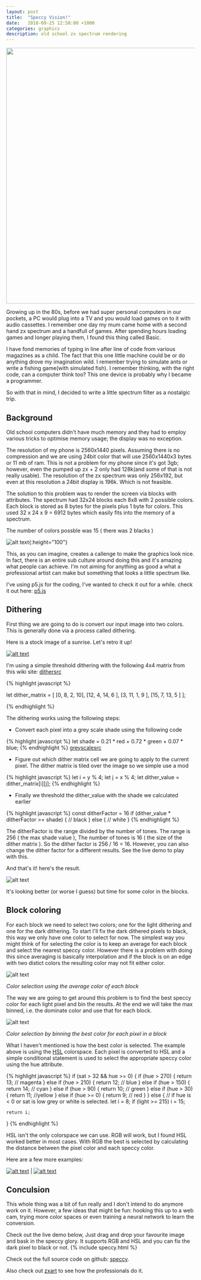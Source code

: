 ```yaml
---
layout: post
title:  "Speccy Vision!"
date:   2018-09-25 12:58:00 +1000
categories: graphics
description: old school zx spectrum rendering
---
```


<a data-flickr-embed="true" href="https://www.flickr.com/photos/alessandrogrussu/6990446366/in/photolist-bDHSam-dSuPEw-g6Jan8-bPnzSM-bUHFuJ-5LfGjX-bPz6JT-g6Jrn5-bPyCjK-7nydhS-4ZSY7e-7Tuiw-5LQvcZ-cxcPgb-FWhqLb-t97wF-6R6xAN-8H1MHC-d8VkXY-r9dgzx-anniTt-5LUHd1-cZfRwd-bjGBa-5gHtBu-fnAASe-bPzaxn-5LUJ7C-x4RL6-4nNoVo-bn57Vi-fYaTMe-FNPC6d-FNPCdY-pXq2Lj-qYiNv6-4NnfDX-4P7fR2-bn4zPZ-2gM4q-bn59Q2-5LUHTu-bthpbF-8bEuN9-4yrALU-7hKoip-bPghTc-ite8sr-5LUKJW-bjGAK" ><img src="https://farm8.staticflickr.com/7213/6990446366_f07263fdf3_b.jpg" width="1024" height="683"></a><script async src="//embedr.flickr.com/assets/client-code.js" charset="utf-8"></script>

Growing up in the 80s, before we had super personal computers in our pockets, a PC would plug into a TV and you would load games on to it with audio cassettes. I remember one day my mum came home with a second hand zx spectrum and a handfull of games. After spending hours loading games and longer playing them, I found this thing called Basic.

I have fond memories of typing in line after line of code from various magazines as a child. The fact that this one little machine could be or do anything drove my imagination wild. I remember trying to simulate ants or write a fishing game(with simulated fish). I remember thinking, with the right code, can a computer think too? This one device is probably why I became a programmer.

So with that in mind, I decided to write a little spectrum filter as a nostalgic trip.

## Background

Old school computers didn't have much memory and they had to employ various tricks to optimise memory usage; the display was no exception.

The resolution of my phone is 2560x1440 pixels. Assuming there is no compression and we are using 24bit color that will use
2560x1440x3 bytes or 11 mb of ram. This is not a problem for my phone since it's got 3gb; however, even the pumped up zx + 2 only had 128k(and some of that is not really usable). The resolution of the zx spectrum was only 256x192, but even at this resolution a 24bit display is 196k. Which is not feasible.

The solution to this problem was to render the screen via blocks with attributes.  The spectrum had 32x24 blocks each 8x8 with 2 possible colors. Each block is stored as 8 bytes for the pixels plus 1 byte for colors. This used 32 x 24 x 9 = 6912 bytes which easily fits into the memory of a spectrum.

The number of colors possble was 15 ( there was 2 blacks )

![alt text](/assets/pal.png){:height="100"}

This, as you can imagine, creates a callenge to make the graphics look nice. In fact, there is an entire sub culture around doing this and it's amazing what people can achieve. I'm not aiming for anything as good a what a professional artist can make but something that looks a little spectrum like.

I've using p5.js for the coding, I've wanted to check it out for a while. check it out here: [p5.js]

## Dithering

First thing we are going to do is convert our input image into two colors. This is generally done via a process called dithering.

Here is a stock image of a sunrise. Let's retro it up!

[![alt text](/assets/sun.jpg "woman-happiness-sunrise-silhouette")][stocksilhouette]

I'm using a simple threshold dithering with the following 4x4 matrix from this wiki site: [dithersrc]

{% highlight javascript %}

let dither_matrix = [
    [0,  8,  2,  10],
    [12, 4,  14, 6 ],
    [3,  11, 1,  9 ], 
    [15, 7,  13, 5 ]
];

{% endhighlight %}

The dithering works using the following steps:

- Convert each pixel into a grey scale shade using the following code

{% highlight javascript %}
let shade = 0.21 * red + 0.72 * green + 0.07 * blue;
{% endhighlight %}
[greyscalesrc]

- Figure out which dither matrix cell we are going to apply to the current pixel. The dither matrix is tiled over the image so we simple use a mod

{% highlight javascript %}
let i = y % 4;
let j = x % 4;
let dither_value = dither_matrix[i][j];
{% endhighlight %}

- Finally we threshold the dither_value with the shade we calculated earlier

{% highlight javascript %}
const ditherFactor = 16
if (dither_value * ditherFactor >= shade) {
    // black
}
else {
    // white
}
{% endhighlight %}

The ditherFactor is the range divided by the number of tones. The range is 256 ( the max shade value ), The number of tones is 16 ( the size of the dither matrix ). So the dither factor is  256 / 16 = 16.
However, you can also change the dither factor for a different results. See the live demo to play with this.

And that's it! here's the result.

![alt text](/assets/sundither.png)

It's looking better (or worse I guess) but time for some color in the blocks.

## Block coloring

For each block we need to select two colors; one for the light dithering and one for the dark dithering.
To start I'll fix the dark dithered pixels to black, this way we only have one color to select for now. The simplest way you might think of for selecting the color is to keep an average for each block and select the nearest speccy color. However there is a problem with doing this since averaging is basically interpolation and if the block is on an edge with two distict colors the resulting color may not fit either color. 

![alt text](/assets/sunaverage.png)

*Color selection using the average color of each block*

The way we are going to get around this problem is to find the best speccy color for each light pixel and bin the results. At the end we will take the max binned, i.e. the dominate color and use that for each block.

![alt text](/assets/sunbinned.png)

*Color selection by binning the best color for each pixel in a block*

What I haven't mentioned is how the best color is selected. The example above is using the [HSL] colorspace. Each pixel is converted to HSL and a simple conditional statement is used to select the appropriate speccy color using the hue attribute.

{% highlight javascript %}
if (sat > 32 && hue >= 0) {
    if (hue > 270) {
        return 13; // magenta
    }
    else if (hue > 210) {
        return 12; // blue
    }
    else if (hue > 150) {
        return 14; // cyan
    }
    else if (hue > 90) {
        return 10;   // green
    }
    else if (hue > 30) {
        return 11; //yellow
    }
    else if (hue >= 0) {
        return 9; // red
    }
}
else {
    // if hue is < 0 or sat is low grey or white is selected.
    let i = 8;
    if (light >= 215) i = 15;
    
    return i;
}
{% endhighlight %}

HSL isn't the only colorspace we can use. RGB will work, but I found HSL worked better in most cases. With RGB the best is selected by calculating the distance between the pixel color and each speccy color.

Here are a few more examples:

[![alt text](/assets/kingfisher.png "kingfisher")][stockfisherattr] | [![alt text](/assets/parrot.png "parrot")][stockparrot]

## Conculsion

This whole thing was a bit of fun really and I don't intend to do anymore work on it. However, a few ideas that might be fun: hooking this up to a web cam, trying more color spaces or even training a neural network to learn the conversion.

Check out the live demo below, Just drag and drop your favourite image and bask in the speccy glory. It supports RGB and HSL and you can fix the dark pixel to black or not.
{% include speccy.html %}

Check out the full source code on github: [speccy].

Also check out [zxart] to see how the professionals do it.

[jekyll-docs]: https://jekyllrb.com/docs/home
[jekyll-gh]:   https://github.com/jekyll/jekyll
[jekyll-talk]: https://talk.jekyllrb.com/
[zxart]: https://zxart.ee/eng/graphics/top-rated/
[p5.js]: https://p5js.org/
[stockowlattr]: https://pixabay.com/en/bird-owl-eyes-animal-looking-3732867/
[stockfisherattr]: https://pixabay.com/en/kingfisher-animal-avian-beak-bird-1850234/
[stocksilhouette]: https://pixabay.com/en/woman-happiness-sunrise-silhouette-570883/
[stockparrot]: https://pixabay.com/en/ara-parrot-animal-world-3695678/


[dithersrc]: https://en.wikipedia.org/w/index.php?title=Ordered_dithering&oldid=855315468
[greyscalesrc]: https://en.wikipedia.org/w/index.php?title=Grayscale&oldid=858408161
[HSL]: https://en.wikipedia.org/w/index.php?title=HSL_and_HSV&oldid=868777696
[speccy]: https://github.com/rangdo/speccy


